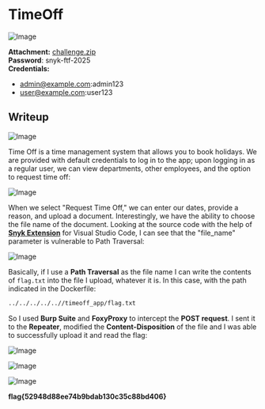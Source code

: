 # TimeOff
![Image](https://github.com/user-attachments/assets/d6d176ee-7df6-40e1-9b80-ef877a49de67)

**Attachment:** [challenge.zip](https://github.com/user-attachments/files/19060874/challenge.zip)  
**Password**: snyk-ftf-2025  
**Credentials:**
- admin@example.com:admin123
- user@example.com:user123

## Writeup

![Image](https://github.com/user-attachments/assets/24509afe-6bdc-40ac-bbf1-d2527881f485)

Time Off is a time management system that allows you to book holidays. We are provided with default credentials to log in to the app; upon logging in as a regular user, we can view departments, other employees, and the option to request time off:

![Image](https://github.com/user-attachments/assets/ad5c4773-0a6e-465a-b4dc-a21ff6c837ae)

When we select "Request Time Off," we can enter our dates, provide a reason, and upload a document. Interestingly, we have the ability to choose the file name of the document. Looking at the source code with the help of **[Snyk Extension](https://docs.snyk.io/scm-ide-and-ci-cd-integrations/snyk-ide-plugins-and-extensions/visual-studio-code-extension)** for Visual Studio Code, I can see that the "file_name" parameter is vulnerable to Path Traversal:

![Image](https://github.com/user-attachments/assets/adf08440-c61e-4e94-90c0-2c5d3271012e)

Basically, if I use a **Path Traversal** as the file name I can write the contents of `flag.txt` into the file I upload, whatever it is. In this case, with the path indicated in the Dockerfile:

```bash
../../../../..//timeoff_app/flag.txt
```

So I used **Burp Suite** and **FoxyProxy** to intercept the **POST request**. I sent it to the **Repeater**, modified the **Content-Disposition** of the file and I was able to successfully upload it and read the flag:

![Image](https://github.com/user-attachments/assets/9d842bac-8b24-4bf0-b540-d8f621e446dc)

![Image](https://github.com/user-attachments/assets/879b1226-b77d-4bce-8769-8bd1f11e38cc)

![Image](https://github.com/user-attachments/assets/542f063d-9e90-47e0-ba8c-e69ea271d620)

**flag{52948d88ee74b9bdab130c35c88bd406}**
